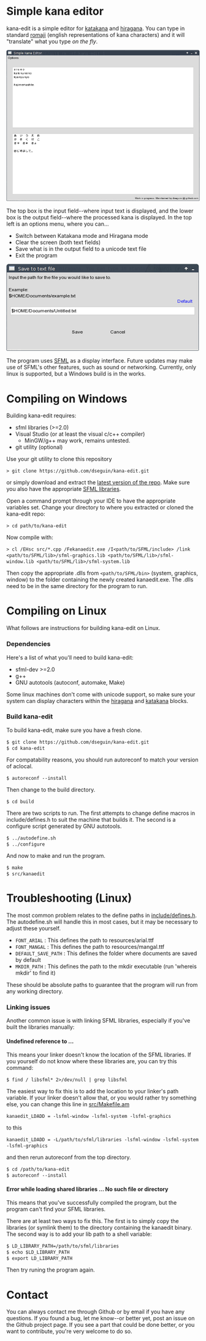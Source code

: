 # Simple kana editor
kana-edit is a simple editor for <a href="https://en.wikipedia.org/wiki/Katakana">katakana</a> and <a href="https://en.wikipedia.org/wiki/Hiragana">hiragana</a>. You can type in standard <a href="https://en.wikipedia.org/wiki/R%C5%8Dmaji">romaji</a> (english representations of kana characters) and it will "translate" what you type *on the fly*.

<img src="resources/screenshot01.png">

The top box is the input field--where input text is displayed, and the lower box is the output field--where the processed kana is displayed. In the top left is an options menu, where you can...

- Switch between Katakana mode and Hiragana mode
- Clear the screen (both text fields)
- Save what is in the output field to a unicode text file
- Exit the program

<img src="resources/screenshot02.png">

The program uses <a href="http://www.sfml-dev.org/">SFML</a> as a display interface. Future updates may make use of SFML's other features, such as sound or networking. Currently, only linux is supported, but a Windows build is in the works.

# Compiling on Windows
Building kana-edit requires:
- sfml libraries (>=2.0)
- Visual Studio (or at least the visual c/c++ compiler)
   - MinGW/g++ may work, remains untested.
- git utility (optional)

Use your git utility to clone this repository
```
> git clone https://github.com/dseguin/kana-edit.git
```
or simply download and extract the <a href="https://github.com/dseguin/kana-edit/archive/master.zip">latest version of the repo</a>. Make sure you also have the appropriate <a href="http://www.sfml-dev.org/download.php">SFML libraries</a>.

Open a command prompt through your IDE to have the appropriate variables set. Change your directory to where you extracted or cloned the kana-edit repo:
```
> cd path/to/kana-edit
```
Now compile with:
```
> cl /EHsc src/*.cpp /Fekanaedit.exe /I<path/to/SFML/include> /link <path/to/SFML/lib>/sfml-graphics.lib <path/to/SFML/lib>/sfml-window.lib <path/to/SFML/lib>/sfml-system.lib
```
Then copy the appropriate .dlls from `<path/to/SFML/bin>` (system, graphics, window) to the folder containing the newly created kanaedit.exe. The .dlls need to be in the same directory for the program to run.

# Compiling on Linux
What follows are instructions for building kana-edit on Linux.

### Dependencies
Here's a list of what you'll need to build kana-edit:
- sfml-dev >=2.0
- g++
- GNU autotools (autoconf, automake, Make)

Some linux machines don't come with unicode support, so make sure your system can display characters within the <a href="https://en.wikipedia.org/wiki/Hiragana_%28Unicode_block%29">hiragana</a> and <a href="https://en.wikipedia.org/wiki/Katakana_%28Unicode_block%29">katakana</a> blocks.

### Build kana-edit
To build kana-edit, make sure you have a fresh clone.
```
$ git clone https://github.com/dseguin/kana-edit.git
$ cd kana-edit
```
For compatability reasons, you should run autoreconf to match your version of aclocal.
```
$ autoreconf --install
```
Then change to the build directory.
```
$ cd build
```
There are two scripts to run. The first attempts to change define macros in include/defines.h to suit the machine that builds it. The second is a configure script generated by GNU autotools.
```
$ ../autodefine.sh
$ ../configure
```
And now to make and run the program.
```
$ make
$ src/kanaedit
```

# Troubleshooting (Linux)
The most common problem relates to the define paths in <a href="include/defines.h">include/defines.h</a>. The autodefine.sh will handle this in most cases, but it may be necessary to adjust these yourself.
- `FONT_ARIAL` : This defines the path to resources/arial.ttf
- `FONT_MANGAL` : This defines the path to resources/mangal.ttf
- `DEFAULT_SAVE_PATH` : This defines the folder where documents are saved by default
- `MKDIR_PATH` : This defines the path to the mkdir executable (run 'whereis mkdir' to find it)

These should be absolute paths to guarantee that the program will run from any working directory.

### Linking issues
Another common issue is with linking SFML libraries, especially if you've built the libraries manually:
#### Undefined reference to ...
This means your linker doesn't know the location of the SFML libraries. If you yourself do not know where these libraries are, you can try this command:
```
$ find / libsfml* 2>/dev/null | grep libsfml
```
The easiest way to fix this is to add the location to your linker's path variable. If your linker doesn't allow that, or you would rather try something else, you can change this line in <a href="src/Makefile.am">src/Makefile.am</a>
```
kanaedit_LDADD = -lsfml-window -lsfml-system -lsfml-graphics
```
to this
```
kanaedit_LDADD = -L/path/to/sfml/libraries -lsfml-window -lsfml-system -lsfml-graphics
```
and then rerun autoreconf from the top directory.
```
$ cd /path/to/kana-edit
$ autoreconf --install
```
#### Error while loading shared libraries ... No such file or directory
This means that you've successfully compiled the program, but the program can't find your SFML libraries.

There are at least two ways to fix this. The first is to simply copy the libraries (or symlink them) to the directory containing the kanaedit binary. The second way is to add your lib path to a shell variable:
```
$ LD_LIBRARY_PATH=/path/to/sfml/libraries
$ echo $LD_LIBRARY_PATH
$ export LD_LIBRARY_PATH
```
Then try runing the program again.

# Contact
You can always contact me through Github or by email if you have any questions. If you found a bug, let me know--or better yet, post an issue on the Github project page. If you see a part that could be done better, or you want to contribute, you're very welcome to do so.
